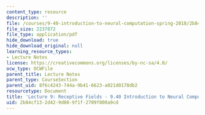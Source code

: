 ```yaml
---
content_type: resource
description: ''
file: /courses/9-40-introduction-to-neural-computation-spring-2018/2b84cf132d429d089f1f2709f800a9cd_MIT9_40S18_Lec09.pdf
file_size: 2237872
file_type: application/pdf
hide_download: true
hide_download_original: null
learning_resource_types:
- Lecture Notes
license: https://creativecommons.org/licenses/by-nc-sa/4.0/
ocw_type: OCWFile
parent_title: Lecture Notes
parent_type: CourseSection
parent_uid: 8f6c4243-744a-9b41-6623-a021d0178db2
resourcetype: Document
title: 'Lecture 9: Receptive Fields - 9.40 Introduction to Neural Computation'
uid: 2b84cf13-2d42-9d08-9f1f-2709f800a9cd
---
```

